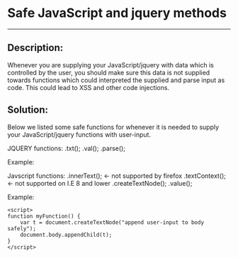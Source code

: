 # Safe JavaScript and jquery methods
-------

## Description:

Whenever you are supplying your JavaScript/jquery with data which is controlled by the
user, you should make sure this data is not supplied towards functions which could
interpreted the supplied and parse input as code. This could lead to XSS and other code
injections.

## Solution:

Below we listed some safe functions for whenever it is needed to supply your
JavaScript/jquery functions with user-input.

JQUERY functions:
.txt();
.val();
.parse();

Example:
	<script>
	function myFunction() {
		$( "p" ).text( "append user-input to paragrapgh safely" );
	}
	</script>

Javscript functions:
.innerText();   <- not supported by firefox
.textContext(); <- not supported on I.E 8 and lower
.createTextNode();
.value();

Example:

	<script>
	function myFunction() {
   		var t = document.createTextNode("append user-input to body safely");
    	document.body.appendChild(t);
	}
	</script>
